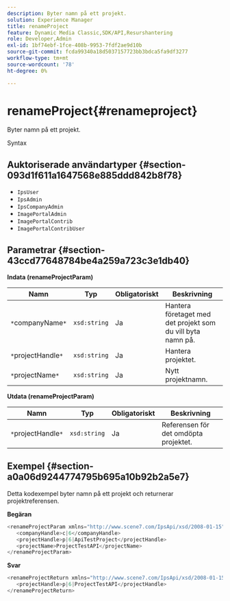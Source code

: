 ```yaml
---
description: Byter namn på ett projekt.
solution: Experience Manager
title: renameProject
feature: Dynamic Media Classic,SDK/API,Resurshantering
role: Developer,Admin
exl-id: 1bf74ebf-1fce-408b-9953-7fdf2ae9d10b
source-git-commit: fcda99340a18d5037157723bb3bdca5fa9df3277
workflow-type: tm+mt
source-wordcount: '78'
ht-degree: 0%

---
```


# renameProject{#renameproject}

Byter namn på ett projekt.

Syntax

## Auktoriserade användartyper {#section-093d1f611a1647568e885ddd842b8f78}

* `IpsUser`
* `IpsAdmin`
* `IpsCompanyAdmin`
* `ImagePortalAdmin`
* `ImagePortalContrib`
* `ImagePortalContribUser`

## Parametrar {#section-43ccd77648784be4a259a723c3e1db40}

**Indata (renameProjectParam)**

| Namn | Typ | Obligatoriskt | Beskrivning |
|---|---|---|---|
| `*`companyName`*` | `xsd:string` | Ja | Hantera företaget med det projekt som du vill byta namn på. |
| `*`projectHandle`*` | `xsd:string` | Ja | Hantera projektet. |
| `*`projectName`*` | `xsd:string` | Ja | Nytt projektnamn. |

**Utdata (renameProjectParam)**

| Namn | Typ | Obligatoriskt | Beskrivning |
|---|---|---|---|
| `*`projectHandle`*` | `xsd:string` | Ja | Referensen för det omdöpta projektet. |

## Exempel {#section-a0a06d9244774795b695a10b92b2a5e7}

Detta kodexempel byter namn på ett projekt och returnerar projektreferensen.

**Begäran**

```java
<renameProjectParam xmlns="http://www.scene7.com/IpsApi/xsd/2008-01-15">
   <companyHandle>c|6</companyHandle>
   <projectHandle>p|6|ApiTestProject</projectHandle>
   <projectName>ProjectTestAPI</projectName>
</renameProjectParam>
```

**Svar**

```java
<renameProjectReturn xmlns="http://www.scene7.com/IpsApi/xsd/2008-01-15">
   <projectHandle>p|6|ProjectTestAPI</projectHandle>
</renameProjectReturn>
```
